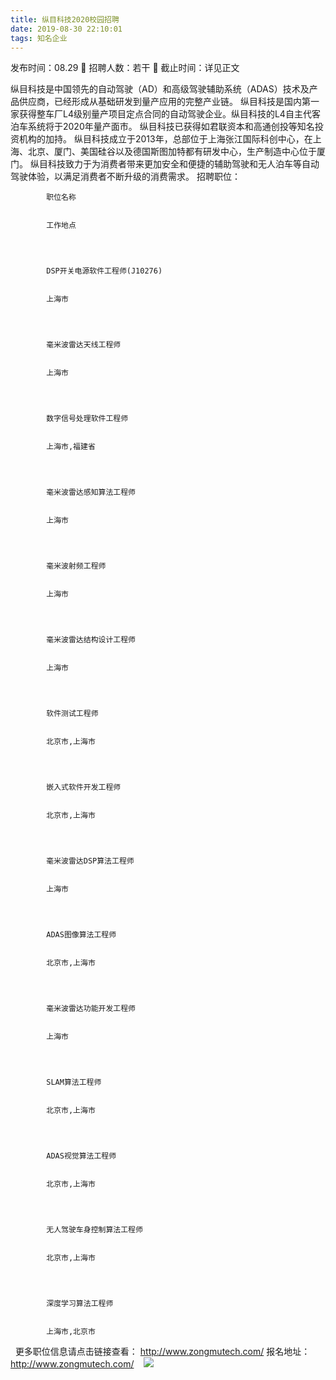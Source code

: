 ```yaml
---
title: 纵目科技2020校园招聘
date: 2019-08-30 22:10:01
tags: 知名企业
---
```

发布时间：08.29   🌟   招聘人数：若干   🌈   截止时间：详见正文
<!-- more -->
纵目科技是中国领先的自动驾驶（AD）和高级驾驶辅助系统（ADAS）技术及产品供应商，已经形成从基础研发到量产应用的完整产业链。
纵目科技是国内第一家获得整车厂L4级别量产项目定点合同的自动驾驶企业。纵目科技的L4自主代客泊车系统将于2020年量产面市。
纵目科技已获得如君联资本和高通创投等知名投资机构的加持。
纵目科技成立于2013年，总部位于上海张江国际科创中心，在上海、北京、厦门、美国硅谷以及德国斯图加特都有研发中心，生产制造中心位于厦门。
纵目科技致力于为消费者带来更加安全和便捷的辅助驾驶和无人泊车等自动驾驶体验，以满足消费者不断升级的消费需求。
招聘职位：

    
        
            
            职位名称
            
            
            工作地点
            
        
        
            
            DSP开关电源软件工程师(J10276)
            
            
            上海市
            
        
        
            
            毫米波雷达天线工程师
            
            
            上海市
            
        
        
            
            数字信号处理软件工程师
            
            
            上海市,福建省
            
        
        
            
            毫米波雷达感知算法工程师
            
            
            上海市
            
        
        
            
            毫米波射频工程师
            
            
            上海市
            
        
        
            
            毫米波雷达结构设计工程师
            
            
            上海市
            
        
        
            
            软件测试工程师
            
            
            北京市,上海市
            
        
        
            
            嵌入式软件开发工程师
            
            
            北京市,上海市
            
        
        
            
            毫米波雷达DSP算法工程师
            
            
            上海市
            
        
        
            
            ADAS图像算法工程师
            
            
            北京市,上海市
            
        
        
            
            毫米波雷达功能开发工程师
            
            
            上海市
            
        
        
            
            SLAM算法工程师
            
            
            北京市,上海市
            
        
        
            
            ADAS视觉算法工程师
            
            
            北京市,上海市
            
        
        
            
            无人驾驶车身控制算法工程师
            
            
            北京市,上海市
            
        
        
            
            深度学习算法工程师
            
            
            上海市,北京市
            
        
    

 
更多职位信息请点击链接查看：
http://www.zongmutech.com/
报名地址：
http://www.zongmutech.com/
 
 ![](https://cdn.weiweiblog.cn/20181015134814.png)